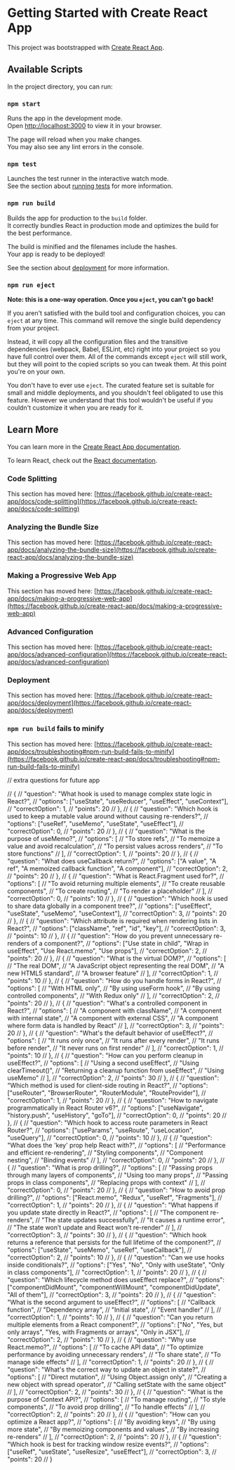 # Getting Started with Create React App

This project was bootstrapped with [Create React App](https://github.com/facebook/create-react-app).

## Available Scripts

In the project directory, you can run:

### `npm start`

Runs the app in the development mode.\
Open [http://localhost:3000](http://localhost:3000) to view it in your browser.

The page will reload when you make changes.\
You may also see any lint errors in the console.

### `npm test`

Launches the test runner in the interactive watch mode.\
See the section about [running tests](https://facebook.github.io/create-react-app/docs/running-tests) for more information.

### `npm run build`

Builds the app for production to the `build` folder.\
It correctly bundles React in production mode and optimizes the build for the best performance.

The build is minified and the filenames include the hashes.\
Your app is ready to be deployed!

See the section about [deployment](https://facebook.github.io/create-react-app/docs/deployment) for more information.

### `npm run eject`

**Note: this is a one-way operation. Once you `eject`, you can't go back!**

If you aren't satisfied with the build tool and configuration choices, you can `eject` at any time. This command will remove the single build dependency from your project.

Instead, it will copy all the configuration files and the transitive dependencies (webpack, Babel, ESLint, etc) right into your project so you have full control over them. All of the commands except `eject` will still work, but they will point to the copied scripts so you can tweak them. At this point you're on your own.

You don't have to ever use `eject`. The curated feature set is suitable for small and middle deployments, and you shouldn't feel obligated to use this feature. However we understand that this tool wouldn't be useful if you couldn't customize it when you are ready for it.

## Learn More

You can learn more in the [Create React App documentation](https://facebook.github.io/create-react-app/docs/getting-started).

To learn React, check out the [React documentation](https://reactjs.org/).

### Code Splitting

This section has moved here: [https://facebook.github.io/create-react-app/docs/code-splitting](https://facebook.github.io/create-react-app/docs/code-splitting)

### Analyzing the Bundle Size

This section has moved here: [https://facebook.github.io/create-react-app/docs/analyzing-the-bundle-size](https://facebook.github.io/create-react-app/docs/analyzing-the-bundle-size)

### Making a Progressive Web App

This section has moved here: [https://facebook.github.io/create-react-app/docs/making-a-progressive-web-app](https://facebook.github.io/create-react-app/docs/making-a-progressive-web-app)

### Advanced Configuration

This section has moved here: [https://facebook.github.io/create-react-app/docs/advanced-configuration](https://facebook.github.io/create-react-app/docs/advanced-configuration)

### Deployment

This section has moved here: [https://facebook.github.io/create-react-app/docs/deployment](https://facebook.github.io/create-react-app/docs/deployment)

### `npm run build` fails to minify

This section has moved here: [https://facebook.github.io/create-react-app/docs/troubleshooting#npm-run-build-fails-to-minify](https://facebook.github.io/create-react-app/docs/troubleshooting#npm-run-build-fails-to-minify)

// extra questions for future app

// {
// "question": "What hook is used to manage complex state logic in React?",
// "options": ["useState", "useReducer", "useEffect", "useContext"],
// "correctOption": 1,
// "points": 20
// },
// {
// "question": "Which hook is used to keep a mutable value around without causing re-renders?",
// "options": ["useRef", "useMemo", "useState", "useEffect"],
// "correctOption": 0,
// "points": 20
// },
// {
// "question": "What is the purpose of useMemo?",
// "options": [
// "To store refs",
// "To memoize a value and avoid recalculation",
// "To persist values across renders",
// "To store functions"
// ],
// "correctOption": 1,
// "points": 20
// },
// {
// "question": "What does useCallback return?",
// "options": ["A value", "A ref", "A memoized callback function", "A component"],
// "correctOption": 2,
// "points": 20
// },
// {
// "question": "What is React.Fragment used for?",
// "options": [
// "To avoid returning multiple elements",
// "To create reusable components",
// "To create routing",
// "To render a placeholder"
// ],
// "correctOption": 0,
// "points": 10
// },
// {
// "question": "Which hook is used to share data globally in a component tree?",
// "options": ["useEffect", "useState", "useMemo", "useContext"],
// "correctOption": 3,
// "points": 20
// },
// {
// "question": "Which attribute is required when rendering lists in React?",
// "options": ["className", "ref", "id", "key"],
// "correctOption": 3,
// "points": 10
// },
// {
// "question": "How do you prevent unnecessary re-renders of a component?",
// "options": ["Use state in child", "Wrap in useEffect", "Use React.memo", "Use props"],
// "correctOption": 2,
// "points": 20
// },
// {
// "question": "What is the virtual DOM?",
// "options": [
// "The real DOM",
// "A JavaScript object representing the real DOM",
// "A new HTML5 standard",
// "A browser feature"
// ],
// "correctOption": 1,
// "points": 10
// },
// {
// "question": "How do you handle forms in React?",
// "options": [
// "With HTML only",
// "By using useForm hook",
// "By using controlled components",
// "With Redux only"
// ],
// "correctOption": 2,
// "points": 20
// },
// {
// "question": "What's a controlled component in React?",
// "options": [
// "A component with className",
// "A component with internal state",
// "A component with external CSS",
// "A component where form data is handled by React"
// ],
// "correctOption": 3,
// "points": 20
// },
// {
// "question": "What's the default behavior of useEffect?",
// "options": [
// "It runs only once",
// "It runs after every render",
// "It runs before render",
// "It never runs on first render"
// ],
// "correctOption": 1,
// "points": 10
// },
// {
// "question": "How can you perform cleanup in useEffect?",
// "options": [
// "Using a second useEffect",
// "Using clearTimeout()",
// "Returning a cleanup function from useEffect",
// "Using useMemo"
// ],
// "correctOption": 2,
// "points": 30
// },
// {
// "question": "Which method is used for client-side routing in React?",
// "options": ["useRouter", "BrowserRouter", "RouterModule", "RouteProvider"],
// "correctOption": 1,
// "points": 20
// },
// {
// "question": "How to navigate programmatically in React Router v6?",
// "options": ["useNavigate", "history.push", "useHistory", "goTo"],
// "correctOption": 0,
// "points": 20
// },
// {
// "question": "Which hook to access route parameters in React Router?",
// "options": ["useParams", "useRoute", "useLocation", "useQuery"],
// "correctOption": 0,
// "points": 10
// },
// {
// "question": "What does the 'key' prop help React with?",
// "options": [
// "Performance and efficient re-rendering",
// "Styling components",
// "Component nesting",
// "Binding events"
// ],
// "correctOption": 0,
// "points": 20
// },
// {
// "question": "What is prop drilling?",
// "options": [
// "Passing props through many layers of components",
// "Using too many props",
// "Passing props in class components",
// "Replacing props with context"
// ],
// "correctOption": 0,
// "points": 20
// },
// {
// "question": "How to avoid prop drilling?",
// "options": ["React.memo", "Redux", "useRef", "Fragments"],
// "correctOption": 1,
// "points": 20
// },
// {
// "question": "What happens if you update state directly in React?",
// "options": [
// "The component re-renders",
// "The state updates successfully",
// "It causes a runtime error",
// "The state won’t update and React won't re-render"
// ],
// "correctOption": 3,
// "points": 30
// },
// {
// "question": "Which hook returns a reference that persists for the full lifetime of the component?",
// "options": ["useState", "useMemo", "useRef", "useCallback"],
// "correctOption": 2,
// "points": 10
// },
// {
// "question": "Can we use hooks inside conditionals?",
// "options": ["Yes", "No", "Only with useState", "Only in class components"],
// "correctOption": 1,
// "points": 20
// },
// {
// "question": "Which lifecycle method does useEffect replace?",
// "options": ["componentDidMount", "componentWillMount", "componentDidUpdate", "All of them"],
// "correctOption": 3,
// "points": 20
// },
// {
// "question": "What is the second argument to useEffect?",
// "options": [
// "Callback function",
// "Dependency array",
// "Initial state",
// "Event handler"
// ],
// "correctOption": 1,
// "points": 10
// },
// {
// "question": "Can you return multiple elements from a React component?",
// "options": ["No", "Yes, but only arrays", "Yes, with Fragments or arrays", "Only in JSX"],
// "correctOption": 2,
// "points": 10
// },
// {
// "question": "Why use React.memo?",
// "options": [
// "To cache API data",
// "To optimize performance by avoiding unnecessary renders",
// "To share state",
// "To manage side effects"
// ],
// "correctOption": 1,
// "points": 20
// },
// {
// "question": "What's the correct way to update an object in state?",
// "options": [
// "Direct mutation",
// "Using Object.assign only",
// "Creating a new object with spread operator",
// "Calling setState with the same object"
// ],
// "correctOption": 2,
// "points": 30
// },
// {
// "question": "What is the purpose of Context API?",
// "options": [
// "To manage routing",
// "To style components",
// "To avoid prop drilling",
// "To handle effects"
// ],
// "correctOption": 2,
// "points": 20
// },
// {
// "question": "How can you optimize a React app?",
// "options": [
// "By avoiding keys",
// "By using more state",
// "By memoizing components and values",
// "By increasing re-renders"
// ],
// "correctOption": 2,
// "points": 20
// },
// {
// "question": "Which hook is best for tracking window resize events?",
// "options": ["useRef", "useState", "useResize", "useEffect"],
// "correctOption": 3,
// "points": 20
// }
